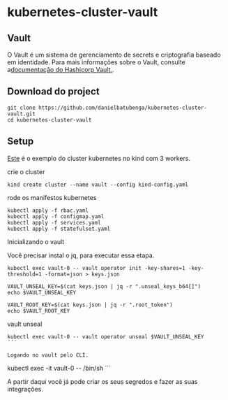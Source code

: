 # kubernetes-cluster-vault

## Vault
O Vault é um sistema de gerenciamento de secrets e criptografia baseado em identidade. Para mais informações sobre o Vault, consulte a[documentação do Hashicorp Vault.](https://www.vaultproject.io/).

## Download do project

```
git clone https://github.com/danielbatubenga/kubernetes-cluster-vault.git
cd kubernetes-cluster-vault
```

## Setup
[Este](https://github.com/danielbatubenga/kubernetes-cluster-vault/blob/main/kind-config.yaml) é o exemplo do cluster kubernetes no kind com 3 workers.

crie o cluster 

```
kind create cluster --name vault --config kind-config.yaml
```

rode os manifestos kubernetes

```
kubectl apply -f rbac.yaml
kubectl apply -f configmap.yaml
kubectl apply -f services.yaml
kubectl apply -f statefulset.yaml
```

Inicializando o vault

Você precisar instal o jq, para executar essa etapa.

```
kubectl exec vault-0 -- vault operator init -key-shares=1 -key-threshold=1 -format=json > keys.json

VAULT_UNSEAL_KEY=$(cat keys.json | jq -r ".unseal_keys_b64[]")
echo $VAULT_UNSEAL_KEY

VAULT_ROOT_KEY=$(cat keys.json | jq -r ".root_token")
echo $VAULT_ROOT_KEY
```

vault unseal

```
kubectl exec vault-0 -- vault operator unseal $VAULT_UNSEAL_KEY
´´´

Logando no vault pelo CLI.

```
kubectl exec -it vault-0 -- /bin/sh
´´´

A partir daqui você já pode criar os seus segredos e fazer as suas integrações.